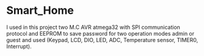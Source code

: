 # Smart_Home
I used in this project two M.C AVR atmega32 with SPI communication protocol and EEPROM to save password for two operation modes admin or guest and used (Keypad, LCD, DIO, LED, ADC, Temperature sensor, TIMER0, Interrupt). 
